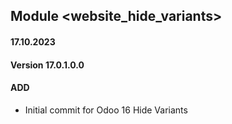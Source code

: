 ## Module <website_hide_variants>

#### 17.10.2023
#### Version 17.0.1.0.0
#### ADD
- Initial commit for Odoo 16 Hide Variants

